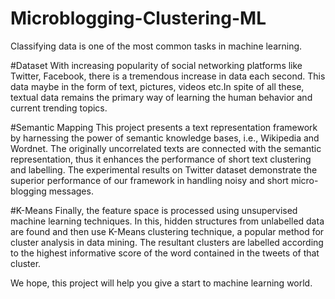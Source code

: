 # Microblogging-Clustering-ML
Classifying data is one of the most common tasks in machine learning.

#Dataset
With increasing popularity of social networking platforms like Twitter, Facebook, there is a tremendous increase in data each second. This data maybe in the form of text, pictures, videos etc.In spite of all these, textual data remains the primary way of learning the human behavior and current trending topics.

#Semantic Mapping
This project presents a text representation framework by harnessing the power of semantic knowledge bases, i.e., Wikipedia and Wordnet. The originally uncorrelated texts are connected with the semantic representation, thus it enhances the performance of short text clustering and labelling. The experimental results on Twitter dataset demonstrate the superior performance of our framework in handling noisy and short micro-blogging messages.

#K-Means
Finally, the feature space is processed using unsupervised machine learning techniques. In this, hidden structures from unlabelled data are found and then use K-Means clustering technique, a popular method for cluster analysis in data mining. The resultant clusters are labelled according to the highest informative score of the word contained in the tweets of that cluster.

We hope, this project will help you give a start to machine learning world. 
